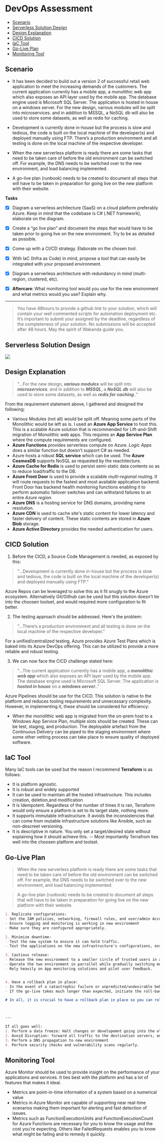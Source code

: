 
DevOps Assessment
===

<!--ts-->
   * [Scenario](#Scenario)
   * [Serverless Solution Design](#Serverless-Solution-Design)
   * [Design Explanation](#Design-Explanation)
   * [CICD Solution](#CICD-Solution)
   * [IaC Tool](#IaC-Tool)
   * [Go-Live Plan](#Go-Live-Plan)
   * [Monitoring Tool](#Monitoring-Tool)
<!--te-->


Scenario
---

- It has been decided to build out a version 2 of successful retail web application to meet the increasing demands of the customers. The current application currently has a mobile app, a monolithic web app which also exposes an API layer used by the mobile app. The database engine used is Microsoft SQL Server. The application is hosted in house on a windows server. For the new design, various modules will be split into microservices. and in addition to MSSQL, a NoSQL db will also be used to store some datasets, as well as redis for caching.
- Development is currently done in-house but the process is slow and tedious, the code is built on the local machine of the developer(s) and deployed manually using FTP. There’s a production environment and all testing is done on the local machine of the respective developer.

- When the new serverless platform is ready there are some tasks that need to be taken care of before the old environment can be switched off. For example, the DNS needs to be switched over to the new environment, and load balancing implemented.
- A go-live plan (runbook) needs to be created to document all steps that will have to be taken in preparation for going live on the new platform with their website.

**Tasks**
- [x]  Diagram a serverless architecture (SaaS) on a cloud platform preferably Azure. Keep in mind that the codebase is C# (.NET framework), elaborate on the diagram.
- [x]  Create a “go live plan” and document the steps that would have to be taken prior to going live on the new environment. Try to be as detailed as possible.
- [x]  Come up with a CI/CD strategy. Elaborate on the chosen tool.
- [x]  With IaC (Infra as Code) in mind, propose a tool that can easily be integrated with your proposed environment.
- [x]  Diagram a serverless architecture with redundancy in mind (multi-region, clustered, etc).

- [x] **Aftercare**: 
What monitoring tool would you use for the new environment and what metrics would you use? Explain why.
***
>You have 48hours to provide a github link to your solution, which will contain your well commented scripts for automation deployment etc. It’s important to submit your assigned by the deadline, regardless of the completeness of your solution. No submissions will be accepted after 48 hours.
May the spirit of Wakanda guide you.




Serverless Solution Design
---
![](https://i.imgur.com/BAPpA5J.png)


Design Explanation 
---


> "...For the new design, ***various modules*** will be split into ***microservices***. and in addition to ***MSSQL***, a ***NoSQL db*** will also be used to store some datasets, as well as ***redis for caching***.." 

From the requirement statement above, I gathered and designed the following:  
- Various Modules (not all) would be split off. Meaning some parts of the Monolithic would be left as is. I used an **Azure App Service** to host this. This is a scalable Azure solution that is recommended for Lift-and-Shift migration of Monolithic web apps. This requires an **App Service Plan** where the compute requirements are configured.
- **Azure Functions** provides serverless compute on Azure. *Logic Apps* does a similar function but doesn't support C# as needed. 
- Azure hosts a robust **SQL service** which can be used. The **Azure CosmosDB** supports NoSQL as requested by the reachitecture.
- **Azure Cache for Redis** is used to persist semi-static data contents so as to reduce load/traffic to the DB. 
-  **Azure Front Door** is used to provide a scalable *multi-regional* routing. It will route requests to the fastest and most available application backend. Front Door has  backend health monitoring functions enabling it to perform automatic failover switches and can withstand failures to an entire *Azure region*.
- **Azure DNS** is a hosting service for DNS domains, providing name resolution.
- **Azure CDN** is used to cache site's static content for lower latency and faster delivery of content. These static contents are stored in **Azure Blob** storage.   
- **Azure Active Directory** provides the needed authentication for users.


CICD Solution
---
1. Before the CICD, a Source Code Management is needed, as exposed by this:

> "...Development is currently done in-house but the process is slow and tedious, the code is built on the local machine of the developer(s) and deployed manually using FTP." 

Azure Repos can be leveraged to solve this as it fit snugly to the Azure ecosystem. Alternatively Git/Github can be used but this solution doesn't tie into the choosen toolset, and would required more configuration to fit better.

2. The testing approach should be addressed. Here's the problem:

> "...There’s a production environment and all testing is done on the local machine of the respective developer."

For a unified/centralized testing, Azure provides Azure Test Plans which is baked into its Azure DevOps offering. This can be utilized to provide a more reliable and robust testing.

3. We can now face the CICD challenge stated here:
> "...The current application currently has a mobile app, a ***monolithic web app*** which also exposes an API layer used by the mobile app. The database engine used is Microsoft SQL Server. The application is ***hosted in house*** on a ***windows server***.."

Azure Pipelines should be use for the CICD. This solution is native to the platform and reduces tooling requirements and unnecessary complexity. However, in implementing it, these should be considered for efficiency:

- When the monolithic web app is migrated from the on-prem host to a Windows App Service Plan, multiple slots should be created. These can be test, staging, and production. The deployable artefact from the Continuous Delivery can be piped to the staging environment where some other vetting process can take place to ensure quality of deployed software.  

IaC Tool
---
Many IaC tools can be used but the reason I recommend **Terraform** is as follows:
- It is platform agnostic.
- It is robust and widely supported
- It can be used to maintain all the hosted infrastructure. This includes creation, deletion,and  modification
- It is Idempotent. Regardless of the number of times it is ran, Terraform would only ensure a platform is set to its target state, nothing more.
- It supports immutable infrastructure. It avoids the inconsistencies that can come from mutable infrastructure solutions like Ansible, such as non-descreet versioning. 
- It is descriptive in nature. You only set a target/desired state without explaining how it should achieve this.
-- Most importantly Terrafrom ties well into the choosen platform and toolset.

Go-Live Plan
---


> When the new serverless platform is ready there are some tasks that need to be taken care of before the old environment can be switched off. For example, the DNS needs to be switched over to the new environment, and load balancing implemented.

> A go-live plan (runbook) needs to be created to document all steps that will have to be taken in preparation for going live on the new platform with their website.


```markdown
1. Replicate configurations:
- Set the IAM policies, networking, firewall rules, and user/admin Accounts. 
- Ensure logging and monitoring is working in new environment 
- Make sure they are configured appropriately.

2. Minimize downtime:
- Test the new system to ensure it can hold traffic.
- Test the applications on the new infrastructure's configurations, ensuring that they have access to their databases, file shares, web servers, load balancers, Active Directory servers, etc.

3. Cautious release:
- Release the new environment to a smaller circle of trusted users in a pilot roll-over event. 
- Operate the two environment in parrallel while gradually switching more traffic to the new environment. 
- Rely heavily on App monitoring solutions and pilot user feedback.


4. Have a rollback plan in place:
- In the event of a catastrophic failure or unpredicted/undesirable behavior of the new event, redirect traffic back to old system. 
- If the go-live takes much longer than expected, initiate the roll-back plan. 

# In all, it is crucial to have a rollback plan in place so you can roll back to your old environment. This flexibility during go-live can help you prevent costly downtimes and breaches of service agreements.



---

If all goes well:
1. Perform a data freeze: Halt changes or developemnt going into the old environment. You might need to perform a final data sync of the last changes. 
2. Avoid Disruption: forward all traffic to the destination servers, ensuring that all users are immediately directed to the new environment. This avoids a potentially lengthy wait for DNS propagation.
3. Perform a DNS propagation to new environment 
4. Perform security checks and vulnerability scans regularly. 
```

Monitoring Tool
---
Azure Monitor should be used to provide insight on the performance of your applications and services. It ties best with the platform and has a lot of features that makes it ideal. 
- Metrics are point-in-time information of a system based on a numerical value
- Metrics in Azure Monitor are capable of supporting near real-time scenarios making them important for alerting and fast detection of issues.
- Metrics such as FunctionExecutionUnits and FunctionExecutionCount for Azure Functions are necessary for you to know the usage and the cost you're expecting. Others like FailedRequests enables you to know what might be failing and to remedy it quickly.
